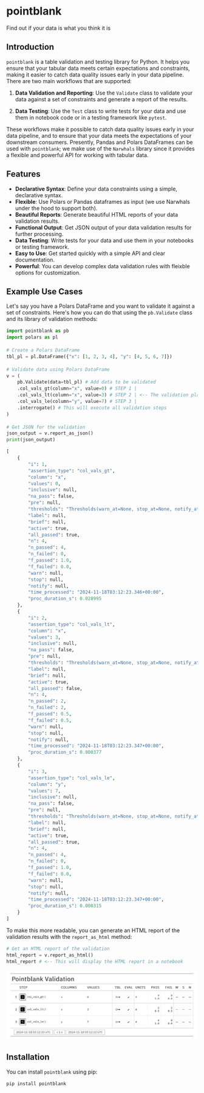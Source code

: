 # pointblank

Find out if your data is what you think it is

## Introduction

`pointblank` is a table validation and testing library for Python. It helps you ensure that your tabular data meets certain expectations and constraints, making it easier to catch data quality issues early in your data pipeline. There are two main workflows that are supported:

1. **Data Validation and Reporting**: Use the `Validate` class to validate your data against a set of constraints and generate a report of the results.

2. **Data Testing**: Use the `Test` class to write tests for your data and use them in notebook code or in a testing framework like `pytest`.

These workflows make it possible to catch data quality issues early in your data pipeline, and to ensure that your data meets the expectations of your downstream consumers. Presently, Pandas and Polars DataFrames can be used with `pointblank`; we make use of the `Narwhals` library since it provides a flexible and powerful API for working with tabular data.

## Features

- **Declarative Syntax**: Define your data constraints using a simple, declarative syntax.
- **Flexible**: Use Polars or Pandas dataframes as input (we use Narwhals under the hood to support both).
- **Beautiful Reports**: Generate beautiful HTML reports of your data validation results.
- **Functional Output**: Get JSON output of your data validation results for further processing.
- **Data Testing**: Write tests for your data and use them in your notebooks or testing framework.
- **Easy to Use**: Get started quickly with a simple API and clear documentation.
- **Powerful**: You can develop complex data validation rules with fleixble options for customization.

## Example Use Cases

Let's say you have a Polars DataFrame and you want to validate it against a set of constraints. Here's how you can do that using the `pb.Validate` class and its library of validation methods:

```python
import pointblank as pb
import polars as pl

# Create a Polars DataFrame
tbl_pl = pl.DataFrame({"x": [1, 2, 3, 4], "y": [4, 5, 6, 7]})

# Validate data using Polars DataFrame
v = (
    pb.Validate(data=tbl_pl) # Add data to be validated
    .col_vals_gt(column="x", value=0) # STEP 1 |
    .col_vals_lt(column="x", value=3) # STEP 2 | <-- The validation plan
    .col_vals_le(column="y", value=7) # STEP 3 |
    .interrogate() # This will execute all validation steps
)

# Get JSON for the validation
json_output = v.report_as_json()
print(json_output)
```

```python
[
    {
        "i": 1,
        "assertion_type": "col_vals_gt",
        "column": "x",
        "values": 0,
        "inclusive": null,
        "na_pass": false,
        "pre": null,
        "thresholds": "Thresholds(warn_at=None, stop_at=None, notify_at=None)",
        "label": null,
        "brief": null,
        "active": true,
        "all_passed": true,
        "n": 4,
        "n_passed": 4,
        "n_failed": 0,
        "f_passed": 1.0,
        "f_failed": 0.0,
        "warn": null,
        "stop": null,
        "notify": null,
        "time_processed": "2024-11-18T03:12:23.346+00:00",
        "proc_duration_s": 0.028995
    },
    {
        "i": 2,
        "assertion_type": "col_vals_lt",
        "column": "x",
        "values": 3,
        "inclusive": null,
        "na_pass": false,
        "pre": null,
        "thresholds": "Thresholds(warn_at=None, stop_at=None, notify_at=None)",
        "label": null,
        "brief": null,
        "active": true,
        "all_passed": false,
        "n": 4,
        "n_passed": 2,
        "n_failed": 2,
        "f_passed": 0.5,
        "f_failed": 0.5,
        "warn": null,
        "stop": null,
        "notify": null,
        "time_processed": "2024-11-18T03:12:23.347+00:00",
        "proc_duration_s": 0.000377
    },
    {
        "i": 3,
        "assertion_type": "col_vals_le",
        "column": "y",
        "values": 7,
        "inclusive": null,
        "na_pass": false,
        "pre": null,
        "thresholds": "Thresholds(warn_at=None, stop_at=None, notify_at=None)",
        "label": null,
        "brief": null,
        "active": true,
        "all_passed": true,
        "n": 4,
        "n_passed": 4,
        "n_failed": 0,
        "f_passed": 1.0,
        "f_failed": 0.0,
        "warn": null,
        "stop": null,
        "notify": null,
        "time_processed": "2024-11-18T03:12:23.347+00:00",
        "proc_duration_s": 0.000315
    }
]
```

To make this more readable, you can generate an HTML report of the validation results with the `report_as_html` method:

```python
# Get an HTML report of the validation
html_report = v.report_as_html()
html_report # <-- This will display the HTML report in a notebook
```

<img src="images/pointblank-validation-html-report.png" alt="Validation Report">

## Installation

You can install `pointblank` using pip:

```bash
pip install pointblank
```
